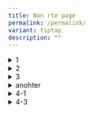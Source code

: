 ```yaml
---
title: Non rte page
permalink: /permalink/
variant: tiptap
description: ""
---
```

<div data-type="detailGroup" class="isomer-accordion"><details><summary>1</summary><div data-type="detailsContent"><p>1-1</p></div></details><details><summary>2</summary><div data-type="detailsContent"><p>2-1</p></div></details><details><summary>3</summary><div data-type="detailsContent"><p>3-1</p></div></details><details><summary>anohter </summary><div data-type="detailsContent"><p>one</p></div></details></div><div data-type="detailGroup" class="isomer-accordion"><details><summary>4-1</summary><div data-type="detailsContent"><p>4-2</p></div></details><details><summary>4-3</summary><div data-type="detailsContent"><p>4-4</p></div></details></div><p></p>